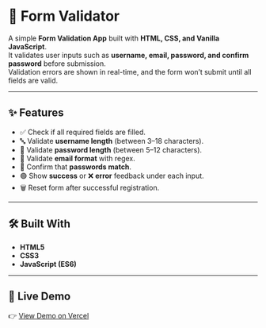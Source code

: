 # 📝 Form Validator

A simple **Form Validation App** built with **HTML, CSS, and Vanilla JavaScript**.  
It validates user inputs such as **username, email, password, and confirm password** before submission.  
Validation errors are shown in real-time, and the form won’t submit until all fields are valid.

---

## ✨ Features
- ✅ Check if all required fields are filled.  
- 🔤 Validate **username length** (between 3–18 characters).  
- 🔑 Validate **password length** (between 5–12 characters).  
- 📧 Validate **email format** with regex.  
- 🔄 Confirm that **passwords match**.  
- 🟢 Show **success** or ❌ **error** feedback under each input.  
- 🗑️ Reset form after successful registration.  

---

## 🛠️ Built With
- **HTML5**  
- **CSS3**  
- **JavaScript (ES6)**  

---

## 🚀 Live Demo
👉 [View Demo on Vercel](https://form-validator-green.vercel.app/)


